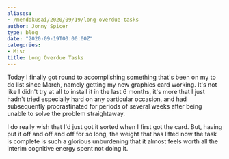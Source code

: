```yaml
---
aliases:
- /mendokusai/2020/09/19/long-overdue-tasks
author: Jonny Spicer
type: blog
date: "2020-09-19T00:00:00Z"
categories:
- Misc
title: Long Overdue Tasks
---
```

Today I finally got round to accomplishing something that's been on my to do list since March, namely getting my new graphics card working. It's not like I didn't try at all to install
it in the last 6 months, it's more that I just hadn't tried especially hard on any particular occasion, and had subsequently procrastinated for periods of several weeks after being
unable to solve the problem straightaway.

I do really wish that I'd just got it sorted when I first got the card. But, having put it off and off and off for so long, the weight that has lifted now the task is complete is such
a glorious unburdening that it almost feels worth all the interim cognitive energy spent not doing it.
